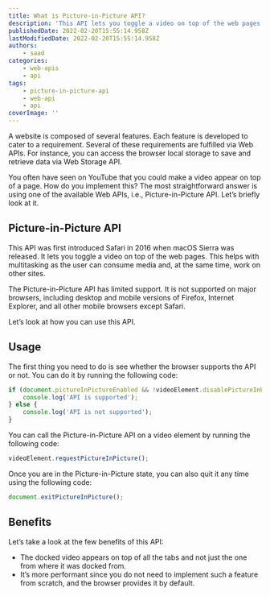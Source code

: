 ```yaml
---
title: What is Picture-in-Picture API?
description: 'This API lets you toggle a video on top of the web pages. This helps with multitasking as the user can consume media and, at the same time, work on other sites. In this piece, we will briefly look at it and see how to use it.'
publishedDate: 2022-02-20T15:55:14.958Z
lastModifiedDate: 2022-02-20T15:55:14.958Z
authors:
    - saad
categories:
    - web-apis
    - api
tags:
    - picture-in-picture-api
    - web-api
    - api
coverImage: ''
---
```


<Lead>

A website is composed of several features. Each feature is developed to cater to a requirement. Several of these requirements are fulfilled via Web APIs. For instance, you can access the browser local storage to save and retrieve data via Web Storage API.

</Lead>

You often have seen on YouTube that you could make a video appear on top of a page. How do you implement this? The most straightforward answer is using one of the available Web APIs, i.e., Picture-in-Picture API. Let’s briefly look at it.

## Picture-in-Picture API

This API was first introduced Safari in 2016 when macOS Sierra was released. It lets you toggle a video on top of the web pages. This helps with multitasking as the user can consume media and, at the same time, work on other sites.

The Picture-in-Picture API has limited support. It is not supported on major browsers, including desktop and mobile versions of Firefox, Internet Explorer, and all other mobile browsers except Safari.

Let’s look at how you can use this API.

## Usage

The first thing you need to do is see whether the browser supports the API or not. You can do it by running the following code:

```js
if (document.pictureInPictureEnabled && !videoElement.disablePictureInPicture) {
	console.log('API is supported');
} else {
	console.log('API is not supported');
}
```

You can call the Picture-in-Picture API on a video element by running the following code:

```js
videoElement.requestPictureInPicture();
```

Once you are in the Picture-in-Picture state, you can also quit it any time using the following code:

```js
document.exitPictureInPicture();
```

## Benefits

Let’s take a look at the few benefits of this API:

-   The docked video appears on top of all the tabs and not just the one from where it was docked from.
-   It’s more performant since you do not need to implement such a feature from scratch, and the browser provides it by default.
